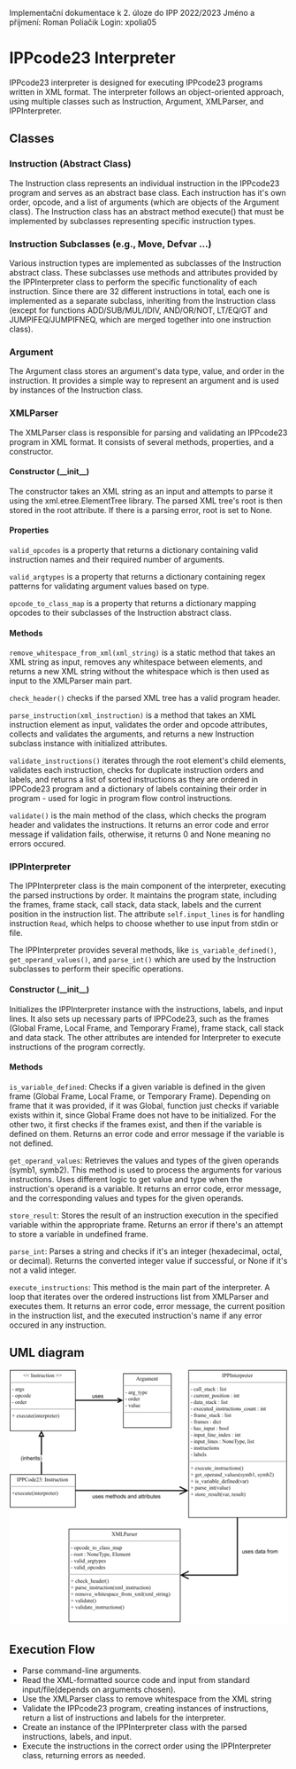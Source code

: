 Implementační dokumentace k 2. úloze do IPP 2022/2023
Jméno a příjmení: Roman Poliačik
Login: xpolia05

# IPPcode23 Interpreter

IPPcode23 interpreter is designed for executing IPPcode23 programs written in XML format. The interpreter follows an object-oriented approach, using multiple classes such as Instruction, Argument, XMLParser, and IPPInterpreter.

## Classes
### Instruction (Abstract Class)
The Instruction class represents an individual instruction in the IPPcode23 program and serves as an abstract base class. Each instruction has it's own order, opcode, and a list of arguments (which are objects of the Argument class). The Instruction class has an abstract method execute() that must be implemented by subclasses representing specific instruction types.

### Instruction Subclasses (e.g., Move, Defvar ...)
Various instruction types are implemented as subclasses of the Instruction abstract class. These subclasses use methods and attributes provided by the IPPInterpreter class to perform the specific functionality of each instruction. Since there are 32 different instructions in total, each one is implemented as a separate subclass, inheriting from the Instruction class (except for functions ADD/SUB/MUL/IDIV, AND/OR/NOT, LT/EQ/GT and JUMPIFEQ/JUMPIFNEQ, which are merged together into one instruction class). 

### Argument
The Argument class stores an argument's data type, value, and order in the instruction. It provides a simple way to represent an argument and is used by instances of the Instruction class.

### XMLParser
The XMLParser class is responsible for parsing and validating an IPPcode23 program in XML format. It consists of several methods, properties, and a constructor.

#### Constructor (\_\_init\_\_)
The constructor takes an XML string as an input and attempts to parse it using the xml.etree.ElementTree library. The parsed XML tree's root is then stored in the root attribute. If there is a parsing error, root is set to None.

#### Properties
`valid_opcodes` is a property that returns a dictionary containing valid instruction names and their required number of arguments.

`valid_argtypes` is a property that returns a dictionary containing regex patterns for validating argument values based on type.

`opcode_to_class_map` is a property that returns a dictionary mapping opcodes to their subclasses of the Instruction abstract class.

#### Methods
`remove_whitespace_from_xml(xml_string)` is a static method that takes an XML string as input, removes any whitespace between elements, and returns a new XML string without the whitespace which is then used as input to the XMLParser main part.

`check_header()` checks if the parsed XML tree has a valid program header.

`parse_instruction(xml_instruction)` is a method that takes an XML instruction element as input, validates the order and opcode attributes, collects and validates the arguments, and returns a new Instruction subclass instance with initialized attributes.

`validate_instructions()` iterates through the root element's child elements, validates each instruction, checks for duplicate instruction orders and labels, and returns a list of sorted instructions as they are ordered in IPPCode23 program and a dictionary of labels containing their order in program - used for logic in program flow control instructions.

`validate()` is the main method of the class, which checks the program header and validates the instructions. It returns an error code and error message if validation fails, otherwise, it returns 0 and None meaning no errors occured.

### IPPInterpreter
The IPPInterpreter class is the main component of the interpreter, executing the parsed instructions by order. It maintains the program state, including the frames, frame stack, call stack, data stack, labels and the current position in the instruction list. The attribute `self.input_lines` is for handling instruction `Read`, which helps to choose whether to use input from stdin or file.

The IPPInterpreter provides several methods, like `is_variable_defined()`, `get_operand_values()`, and `parse_int()` which are used by the Instruction subclasses to perform their specific operations.

#### Constructor (\_\_init\_\_)
Initializes the IPPInterpreter instance with the instructions, labels, and input lines. It also sets up necessary parts of IPPCode23, such as the frames (Global Frame, Local Frame, and Temporary Frame), frame stack, call stack and data stack.
The other attributes are intended for Interpreter to execute instructions of the program correctly.

#### Methods
`is_variable_defined`: Checks if a given variable is defined in the given frame (Global Frame, Local Frame, or Temporary Frame). Depending on frame that it was provided, if it was Global, function just checks if variable exists within it, since Global Frame does not have to be initialized. For the other two, it first checks if the frames exist, and then if the variable is defined on them. Returns an error code and error message if the variable is not defined.

`get_operand_values`: Retrieves the values and types of the given operands (symb1, symb2). This method is used to process the arguments for various instructions. Uses different logic to get value and type when the instruction's operand is a variable. It returns an error code, error message, and the corresponding values and types for the given operands.

`store_result`: Stores the result of an instruction execution in the specified variable within the appropriate frame. Returns an error if there's an attempt to store a variable in undefined frame.

`parse_int`: Parses a string and checks if it's an integer (hexadecimal, octal, or decimal). Returns the converted integer value if successful, or None if it's not a valid integer.

`execute_instructions`: This method is the main part of the interpreter. A loop that iterates over the ordered instructions list from XMLParser and executes them. It returns an error code, error message, the current position in the instruction list, and the executed instruction's name if any error occured in any instruction.

## UML diagram
![UML DIAGRAM](uml.svg)

## Execution Flow
- Parse command-line arguments.
- Read the XML-formatted source code and input from standard input/file(depends on arguments chosen).
- Use the XMLParser class to remove whitespace from the XML string 
- Validate the IPPcode23 program, creating instances of instructions, return a list of instructions and labels for the interpreter.
- Create an instance of the IPPInterpreter class with the parsed instructions, labels, and input.
- Execute the instructions in the correct order using the IPPInterpreter class, returning errors as needed.